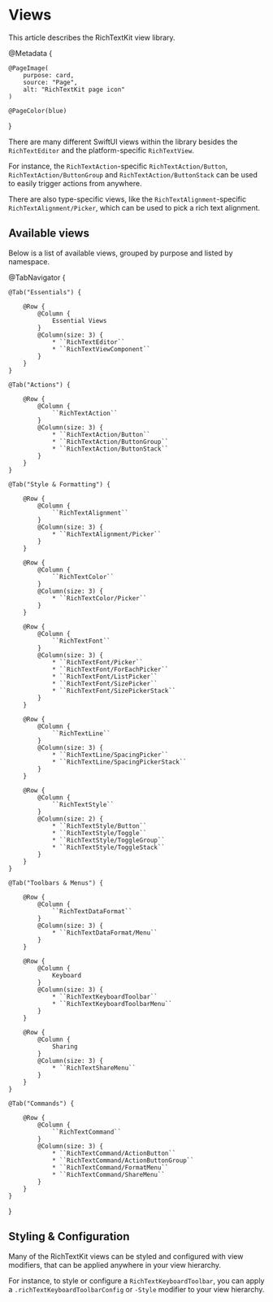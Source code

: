 # Views

This article describes the RichTextKit view library.

@Metadata {
    
    @PageImage(
        purpose: card,
        source: "Page",
        alt: "RichTextKit page icon"
    )
    
    @PageColor(blue)
}

There are many different SwiftUI views within the library besides the ``RichTextEditor`` and the platform-specific `RichTextView`. 

For instance, the ``RichTextAction``-specific ``RichTextAction/Button``, ``RichTextAction/ButtonGroup`` and ``RichTextAction/ButtonStack`` can be used to easily trigger actions from anywhere.

There are also type-specific views, like the ``RichTextAlignment``-specific ``RichTextAlignment/Picker``, which can be used to pick a rich text alignment.


## Available views

Below is a list of available views, grouped by purpose and listed by namespace.

@TabNavigator {
    
    @Tab("Essentials") {
        
        @Row {
            @Column {
                Essential Views
            }
            @Column(size: 3) {
                * ``RichTextEditor``
                * ``RichTextViewComponent``
            }
        }
    }
        
    @Tab("Actions") {
        
        @Row {
            @Column {
                ``RichTextAction``
            }
            @Column(size: 3) {
                * ``RichTextAction/Button``
                * ``RichTextAction/ButtonGroup``
                * ``RichTextAction/ButtonStack``
            }
        }
    }
    
    @Tab("Style & Formatting") {
        
        @Row {
            @Column {
                ``RichTextAlignment``
            }
            @Column(size: 3) {
                * ``RichTextAlignment/Picker``
            }
        }
        
        @Row {
            @Column {
                ``RichTextColor``
            }
            @Column(size: 3) {
                * ``RichTextColor/Picker``
            }
        }
        
        @Row {
            @Column {
                ``RichTextFont``
            }
            @Column(size: 3) {
                * ``RichTextFont/Picker``
                * ``RichTextFont/ForEachPicker``
                * ``RichTextFont/ListPicker``
                * ``RichTextFont/SizePicker``
                * ``RichTextFont/SizePickerStack``
            }
        }
        
        @Row {
            @Column {
                ``RichTextLine``
            }
            @Column(size: 3) {
                * ``RichTextLine/SpacingPicker``
                * ``RichTextLine/SpacingPickerStack``
            }
        }
        
        @Row {
            @Column {
                ``RichTextStyle``
            }
            @Column(size: 2) {
                * ``RichTextStyle/Button``
                * ``RichTextStyle/Toggle``
                * ``RichTextStyle/ToggleGroup``
                * ``RichTextStyle/ToggleStack``
            }
        }
    }
    
    @Tab("Toolbars & Menus") {
        
        @Row {
            @Column {
                ``RichTextDataFormat``
            }
            @Column(size: 3) {
                * ``RichTextDataFormat/Menu``
            }
        }
        
        @Row {
            @Column {
                Keyboard
            }
            @Column(size: 3) {
                * ``RichTextKeyboardToolbar``
                * ``RichTextKeyboardToolbarMenu``
            }
        }
            
        @Row {
            @Column {
                Sharing
            }
            @Column(size: 3) {
                * ``RichTextShareMenu``
            }
        }
    }
    
    @Tab("Commands") {
        
        @Row {
            @Column {
                ``RichTextCommand``
            }
            @Column(size: 3) {
                * ``RichTextCommand/ActionButton``
                * ``RichTextCommand/ActionButtonGroup``
                * ``RichTextCommand/FormatMenu``
                * ``RichTextCommand/ShareMenu``
            }
        }
    }
}


## Styling & Configuration

Many of the RichTextKit views can be styled and configured with view modifiers, that can be applied anywhere in your view hierarchy.

For instance, to style or configure a ``RichTextKeyboardToolbar``, you can apply a `.richTextKeyboardToolbarConfig` or `-Style` modifier to your view hierarchy. 


[GitHub]: https://github.com/danielsaidi/RichTextKit
